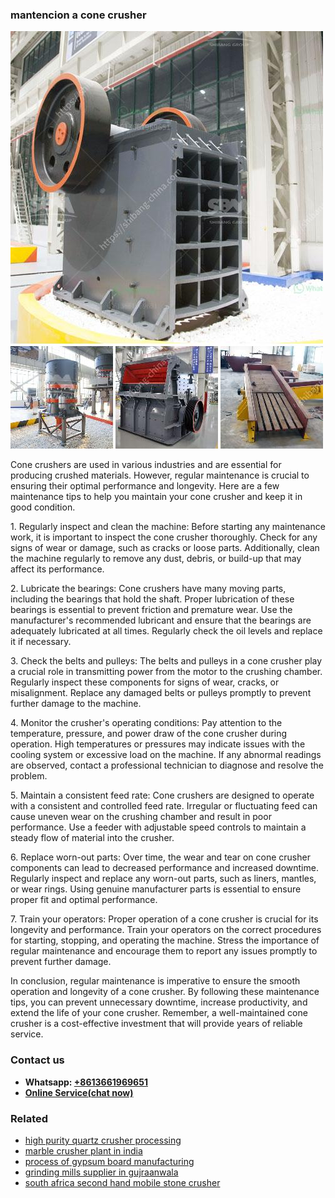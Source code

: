 <h3>mantencion a cone crusher</h3><img src='1708587048.jpg' alt=''><p>Cone crushers are used in various industries and are essential for producing crushed materials. However, regular maintenance is crucial to ensuring their optimal performance and longevity. Here are a few maintenance tips to help you maintain your cone crusher and keep it in good condition.</p><p>1. Regularly inspect and clean the machine: Before starting any maintenance work, it is important to inspect the cone crusher thoroughly. Check for any signs of wear or damage, such as cracks or loose parts. Additionally, clean the machine regularly to remove any dust, debris, or build-up that may affect its performance.</p><p>2. Lubricate the bearings: Cone crushers have many moving parts, including the bearings that hold the shaft. Proper lubrication of these bearings is essential to prevent friction and premature wear. Use the manufacturer's recommended lubricant and ensure that the bearings are adequately lubricated at all times. Regularly check the oil levels and replace it if necessary.</p><p>3. Check the belts and pulleys: The belts and pulleys in a cone crusher play a crucial role in transmitting power from the motor to the crushing chamber. Regularly inspect these components for signs of wear, cracks, or misalignment. Replace any damaged belts or pulleys promptly to prevent further damage to the machine.</p><p>4. Monitor the crusher's operating conditions: Pay attention to the temperature, pressure, and power draw of the cone crusher during operation. High temperatures or pressures may indicate issues with the cooling system or excessive load on the machine. If any abnormal readings are observed, contact a professional technician to diagnose and resolve the problem.</p><p>5. Maintain a consistent feed rate: Cone crushers are designed to operate with a consistent and controlled feed rate. Irregular or fluctuating feed can cause uneven wear on the crushing chamber and result in poor performance. Use a feeder with adjustable speed controls to maintain a steady flow of material into the crusher.</p><p>6. Replace worn-out parts: Over time, the wear and tear on cone crusher components can lead to decreased performance and increased downtime. Regularly inspect and replace any worn-out parts, such as liners, mantles, or wear rings. Using genuine manufacturer parts is essential to ensure proper fit and optimal performance.</p><p>7. Train your operators: Proper operation of a cone crusher is crucial for its longevity and performance. Train your operators on the correct procedures for starting, stopping, and operating the machine. Stress the importance of regular maintenance and encourage them to report any issues promptly to prevent further damage.</p><p>In conclusion, regular maintenance is imperative to ensure the smooth operation and longevity of a cone crusher. By following these maintenance tips, you can prevent unnecessary downtime, increase productivity, and extend the life of your cone crusher. Remember, a well-maintained cone crusher is a cost-effective investment that will provide years of reliable service.</p><h3>Contact us</h3><ul><li><strong>Whatsapp:&nbsp;<a href="https://wa.me/8613661969651">+8613661969651</a></strong></li><li><a href="https://swt.shibang-china.com/?git&amp;zhl&amp;mantencion a cone crusher"><strong>Online Service(chat now)</strong></a></li></ul><h3>Related</h3><ul><li><a href='high purity quartz crusher processing.md'>high purity quartz crusher processing</a></li><li><a href='marble crusher plant in india.md'>marble crusher plant in india</a></li><li><a href='process of gypsum board manufacturing.md'>process of gypsum board manufacturing</a></li><li><a href='grinding mills supplier in gujraanwala.md'>grinding mills supplier in gujraanwala</a></li><li><a href='south africa second hand mobile stone crusher.md'>south africa second hand mobile stone crusher</a></li></ul>